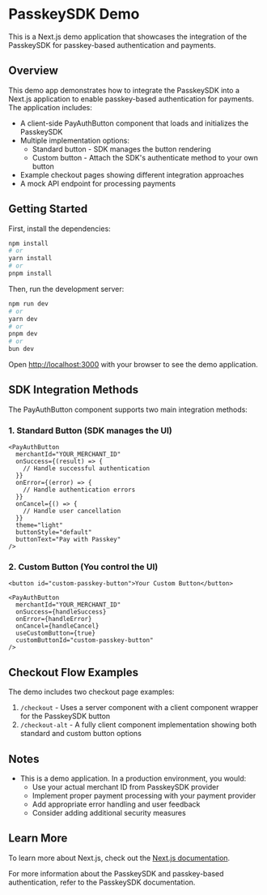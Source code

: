 # PasskeySDK Demo

This is a Next.js demo application that showcases the integration of the PasskeySDK for passkey-based authentication and payments.

## Overview

This demo app demonstrates how to integrate the PasskeySDK into a Next.js application to enable passkey-based authentication for payments. The application includes:

- A client-side PayAuthButton component that loads and initializes the PasskeySDK
- Multiple implementation options:
  - Standard button - SDK manages the button rendering
  - Custom button - Attach the SDK's authenticate method to your own button
- Example checkout pages showing different integration approaches
- A mock API endpoint for processing payments

## Getting Started

First, install the dependencies:

```bash
npm install
# or
yarn install
# or
pnpm install
```

Then, run the development server:

```bash
npm run dev
# or
yarn dev
# or
pnpm dev
# or
bun dev
```

Open [http://localhost:3000](http://localhost:3000) with your browser to see the demo application.

## SDK Integration Methods

The PayAuthButton component supports two main integration methods:

### 1. Standard Button (SDK manages the UI)

```tsx
<PayAuthButton
  merchantId="YOUR_MERCHANT_ID"
  onSuccess={(result) => {
    // Handle successful authentication
  }}
  onError={(error) => {
    // Handle authentication errors
  }}
  onCancel={() => {
    // Handle user cancellation
  }}
  theme="light"
  buttonStyle="default"
  buttonText="Pay with Passkey"
/>
```

### 2. Custom Button (You control the UI)

```tsx
<button id="custom-passkey-button">Your Custom Button</button>

<PayAuthButton
  merchantId="YOUR_MERCHANT_ID"
  onSuccess={handleSuccess}
  onError={handleError}
  onCancel={handleCancel}
  useCustomButton={true}
  customButtonId="custom-passkey-button"
/>
```

## Checkout Flow Examples

The demo includes two checkout page examples:

1. `/checkout` - Uses a server component with a client component wrapper for the PasskeySDK button
2. `/checkout-alt` - A fully client component implementation showing both standard and custom button options

## Notes

- This is a demo application. In a production environment, you would:
  - Use your actual merchant ID from PasskeySDK provider
  - Implement proper payment processing with your payment provider
  - Add appropriate error handling and user feedback
  - Consider adding additional security measures

## Learn More

To learn more about Next.js, check out the [Next.js documentation](https://nextjs.org/docs).

For more information about the PasskeySDK and passkey-based authentication, refer to the PasskeySDK documentation.
